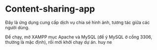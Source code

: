 # Content-sharing-app
Đây là ứng dụng cung cấp dịch vụ chia sẻ hình ảnh, tương tác giữa các người dùng.

Để chạy, mở XAMPP mục Apache và MySQL (để ý MySQL ở cổng 3306, thường là mặc định), rồi mới khởi chạy dự án.
huy ne
